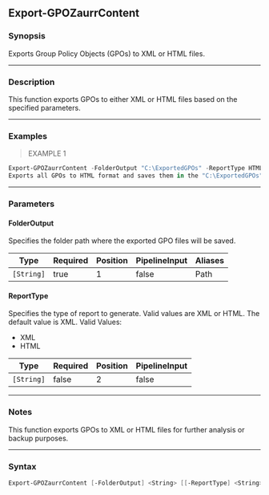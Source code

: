 Export-GPOZaurrContent
----------------------

### Synopsis
Exports Group Policy Objects (GPOs) to XML or HTML files.

---

### Description

This function exports GPOs to either XML or HTML files based on the specified parameters.

---

### Examples
> EXAMPLE 1

```PowerShell
Export-GPOZaurrContent -FolderOutput "C:\ExportedGPOs" -ReportType HTML
Exports all GPOs to HTML format and saves them in the "C:\ExportedGPOs" folder.
```

---

### Parameters
#### **FolderOutput**
Specifies the folder path where the exported GPO files will be saved.

|Type      |Required|Position|PipelineInput|Aliases|
|----------|--------|--------|-------------|-------|
|`[String]`|true    |1       |false        |Path   |

#### **ReportType**
Specifies the type of report to generate. Valid values are XML or HTML. The default value is XML.
Valid Values:

* XML
* HTML

|Type      |Required|Position|PipelineInput|
|----------|--------|--------|-------------|
|`[String]`|false   |2       |false        |

---

### Notes
This function exports GPOs to XML or HTML files for further analysis or backup purposes.

---

### Syntax
```PowerShell
Export-GPOZaurrContent [-FolderOutput] <String> [[-ReportType] <String>] [<CommonParameters>]
```
